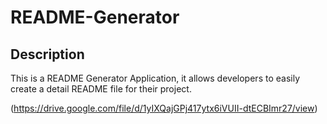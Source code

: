 # README-Generator

## Description
This is a README Generator Application, it allows developers to easily create a detail README file for their project. 



(https://drive.google.com/file/d/1yIXQajGPj417ytx6iVUII-dtECBImr27/view)
